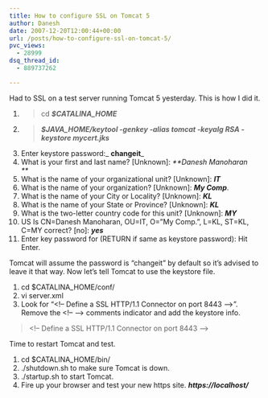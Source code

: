 ```yaml
---
title: How to configure SSL on Tomcat 5
author: Danesh
date: 2007-12-20T12:00:44+00:00
url: /posts/how-to-configure-ssl-on-tomcat-5/
pvc_views:
  - 28999
dsq_thread_id:
  - 889737262

---
```

Had to SSL on a test server running Tomcat 5 yesterday. This is how I did it.

  1. >cd _**$CATALINA_HOME**_
  2. > _**$JAVA_HOME/keytool -genkey -alias tomcat -keyalg RSA -keystore mycert.jks**_
  3. Enter keystore password:_  **changeit**_
  4. What is your first and last name? [Unknown]: _**Danesh Manoharan  
**_ 
  5. What is the name of your organizational unit? [Unknown]: _**IT**_
  6. What is the name of your organization? [Unknown]: _**My Comp**_.
  7. What is the name of your City or Locality? [Unknown]: _**KL**_
  8. What is the name of your State or Province? [Unknown]: _**KL**_
  9. What is the two-letter country code for this unit? [Unknown]: _**MY**_
 10. US Is CN=Danesh Manoharan, OU=IT, O=&#8221;My Comp.&#8221;, L=KL, ST=KL, C=MY correct? [no]: _**yes**_
 11. Enter key password for <tomcat> (RETURN if same as keystore password): Hit Enter.</tomcat>

Tomcat will assume the password is &#8220;changeit&#8221; by default so it&#8217;s advised to leave it that way. Now let&#8217;s tell Tomcat to use the keystore file.

  1. cd $CATALINA_HOME/conf/
  2. vi server.xml
  3. Look for &#8220;<!&#8211; Define a SSL HTTP/1.1 Connector on port 8443 &#8211;>&#8221;. Remove the <!&#8211; &#8211;> comments indicator and add the keystore info.

> <!&#8211; Define a SSL HTTP/1.1 Connector on port 8443 &#8211;>  
> <Connector port=&#8221;_**443**_&#8221; maxHttpHeaderSize=&#8221;8192&#8243;  
> maxThreads=&#8221;150&#8243; minSpareThreads=&#8221;25&#8243; maxSpareThreads=&#8221;75&#8243;  
> enableLookups=&#8221;false&#8221; disableUploadTimeout=&#8221;true&#8221;  
> acceptCount=&#8221;100&#8243; scheme=&#8221;https&#8221; secure=&#8221;true&#8221;  
> keystoreFile=&#8221;_**/opt/Tomcat5/mycert.jks**_&#8221;  
> clientAuth=&#8221;false&#8221; sslProtocol=&#8221;TLS&#8221; />

Time to restart Tomcat and test.

  1. cd $CATALINA_HOME/bin/
  2. ./shutdown.sh to make sure Tomcat is down.
  3. ./startup.sh to start Tomcat.
  4. Fire up your browser and test your new https site. _**https://localhost/**_